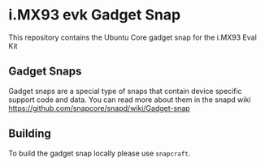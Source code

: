 # i.MX93 evk Gadget Snap

This repository contains the Ubuntu Core gadget snap for the i.MX93 Eval Kit

## Gadget Snaps

Gadget snaps are a special type of snaps that contain device specific support
code and data. You can read more about them in the snapd wiki
https://github.com/snapcore/snapd/wiki/Gadget-snap

## Building

To build the gadget snap locally please use `snapcraft`.

